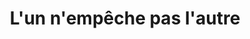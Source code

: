 ---
title: "L'un n'empêche pas l'autre"
url: /argeles-gazost/lun-nempeche-pas-lautre/
shop: Gemüse & Obst
---